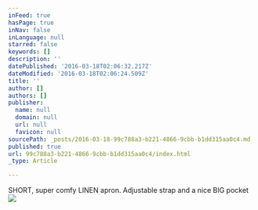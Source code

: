 ```yaml
---
inFeed: true
hasPage: true
inNav: false
inLanguage: null
starred: false
keywords: []
description: ''
datePublished: '2016-03-18T02:06:32.217Z'
dateModified: '2016-03-18T02:06:24.509Z'
title: ''
author: []
authors: []
publisher:
  name: null
  domain: null
  url: null
  favicon: null
sourcePath: _posts/2016-03-18-99c788a3-b221-4866-9cbb-b1dd315aa0c4.md
published: true
url: 99c788a3-b221-4866-9cbb-b1dd315aa0c4/index.html
_type: Article

---
```

SHORT, super comfy LINEN apron. Adjustable strap and a nice BIG pocket
![](https://the-grid-user-content.s3-us-west-2.amazonaws.com/1f8639d3-d94e-4f37-87f4-fc7326e8156b.jpg)